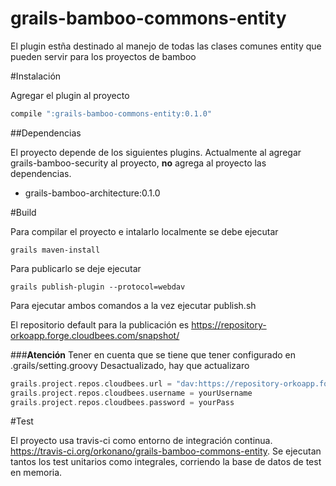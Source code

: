 grails-bamboo-commons-entity
============================

El plugin estña destinado al manejo de todas las clases comunes entity que pueden servir para los proyectos de bamboo


#Instalación

Agregar el plugin al proyecto
```groovy
compile ":grails-bamboo-commons-entity:0.1.0"
```

##Dependencias

El proyecto depende de los siguientes plugins. Actualmente al agregar grails-bamboo-security al proyecto, **no** agrega al proyecto las dependencias.

- grails-bamboo-architecture:0.1.0

#Build

Para compilar el proyecto e intalarlo localmente se debe ejecutar

 ```grails
grails maven-install
```

Para publicarlo se deje ejecutar

```grails
grails publish-plugin --protocol=webdav
```

Para ejecutar ambos comandos a la vez ejecutar publish.sh

El repositorio default para la publicación es https://repository-orkoapp.forge.cloudbees.com/snapshot/

###**Atención**
Tener en cuenta que se tiene que tener configurado en .grails/setting.groovy Desactualizado, hay que actualizaro
```groovy
grails.project.repos.cloudbees.url = "dav:https://repository-orkoapp.forge.cloudbees.com/snapshot/"
grails.project.repos.cloudbees.username = yourUsername
grails.project.repos.cloudbees.password = yourPass
```


#Test

El proyecto usa travis-ci como entorno de integración continua. https://travis-ci.org/orkonano/grails-bamboo-commons-entity.
Se ejecutan tantos los test unitarios como integrales, corriendo la base de datos de test en memoria.







